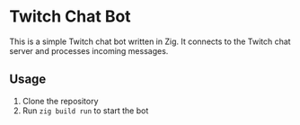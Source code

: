 # Twitch Chat Bot

This is a simple Twitch chat bot written in Zig. It connects to the Twitch chat server and processes incoming messages.

## Usage

1. Clone the repository
2. Run `zig build run` to start the bot
